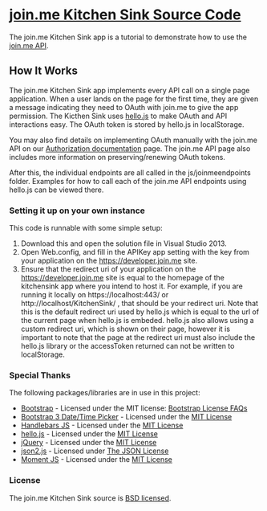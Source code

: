 # [join.me Kitchen Sink Source Code](https://kitchensink.join.me)

The join.me Kitchen Sink app is a tutorial to demonstrate how to use the [join.me API](https://developer.join.me "join.me API").

## How It Works

The join.me Kitchen Sink app implements every API call on a single page application.  When a user lands on the page for the first time, they are given a message indicating they need to OAuth with join.me to give the app permission. The Kicthen Sink uses [hello.js](https://adodson.com/hello.js/) to make OAuth and API interactions easy. The OAuth token is stored by hello.js in localStorage.

You may also find details on implementing OAuth manually with the join.me API on our [Authorization documentation](https://developer.join.me/docs/read/authorization) page.  The join.me API page also includes more information on preserving/renewing OAuth tokens.

After this, the individual endpoints are all called in the js/joinmeendpoints folder.  Examples for how to call each of the join.me API endpoints using hello.js can be viewed there.

### Setting it up on your own instance

This code is runnable with some simple setup:
1. Download this and open the solution file in Visual Studio 2013.
2. Open Web.config, and fill in the APIKey app setting with the key from your application on the https://developer.join.me site.
3. Ensure that the redirect uri of your application on the https://developer.join.me site is equal to the homepage of the kitchensink app where you intend to host it. For example, if you are running it locally on https://localhost:443/ or http://localhost/KitchenSink/ , that should be your redirect uri. Note that this is the default redirect uri used by hello.js which is equal to the url of the current page when hello.js is embeded. hello.js also allows using a custom redirect uri, which is shown on their page, however it is important to note that the page at the redirect uri must also include the hello.js library or the accessToken returned can not be written to localStorage.

### Special Thanks

The following packages/libraries are in use in this project:

* [Bootstrap](http://getbootstrap.com/) - Licensed under the MIT license: [Bootstrap License FAQs](http://getbootstrap.com/getting-started/#license-faqs)
* [Bootstrap 3 Date/Time Picker](http://eonasdan.github.io/bootstrap-datetimepicker/) - Licensed under the [MIT License](https://raw.githubusercontent.com/Eonasdan/bootstrap-datetimepicker/master/LICENSE)
* [Handlebars JS](http://handlebarsjs.com/) - Licensed under the [MIT License](https://raw.githubusercontent.com/wycats/handlebars.js/master/LICENSE)
* [hello.js](https://github.com/MrSwitch/hello.js) - Licensed under the [MIT License](https://raw.githubusercontent.com/MrSwitch/hello.js/master/LICENSE)
* [jQuery](https://jquery.com/) - Licensed under the [MIT License](https://jquery.org/license/)
* [json2.js](https://github.com/douglascrockford/JSON-js) - Licensed under [The JSON License](http://www.json.org/license.html)
* [Moment JS](http://momentjs.com/) - Licensed under the [MIT License](https://raw.githubusercontent.com/moment/moment/develop/LICENSE)

### License

The join.me Kitchen Sink source is [BSD licensed](./LICENSE).